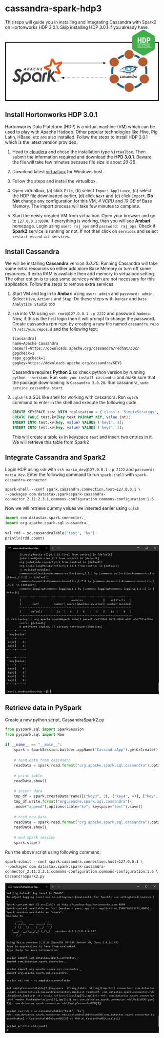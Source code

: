 # cassandra-spark-hdp3
This repo will guide you in installing and integrating Cassandra
with Spark2 on Hortonworks HDP 3.0.1. Skip installing HDP 3.0.1 if you already have.
![alt text](./img/image_3.png "")

Install Hortonworks HDP 3.0.1
----------------------------------
Hortonworks Data Plateform (HDP) is a virtual machine (VM)
which can be used to play with Apache Hadoop. Other
popular technologies like Hive, Pig Latin, HBase, etc are 
also installed. Follow the steps to install HDP 3.0.1 
which is the latest version provided.

   1. Head to [cloudera](https://www.cloudera.com/downloads/hortonworks-sandbox/hdp.html)
   and chose the installation type `Virtualbox`. Then submit
   the information required and download the **HPD 3.0.1**.
   Beware, the file will take few minutes because file size is about *20 GB*.
   
   2. Download latest [virtualbox](https://www.virtualbox.org/wiki/Downloads)
   for Windows host.
   
   3. Follow the steps and install the virtualbox.
   
   4. Open virtualbox, (a) click `File`, (b) select `Import Appliance`,
   (c) select the HDP file downloaded earlier,
   (d) click `Next` and (e) click `Import`. **Do Not** change
   any configuration for this VM, *4 VCPU* and *10 GB* of Base Memory.
   The import process will take few minutes to complete.
   
   5. Start the newly created VM from virtualbox. Open your
   browser and go to `127.0.0.1:8080`. If everything is working,
   than you will see **Ambari** homepage. Login using `user: raj_ops` 
   and `password: raj_ops`. Check if **Spark2** service is running or not.
   If not than click on `services` and select `restart essential services`.
   
Install Cassandra
-----------------
We will be installing **Cassandra** version *3.0.20*. Running Cassandra will
take some extra resources so either add more Base Memory or 
turn off some resources. If extra RAM is available then add memory to 
virtualbox setting. The other option is to stop some services
which are not necessary for this application. Follow the steps
to remove extra services
    
   1. Start VM and log in to **Ambari** using `user: admin` and 
   `password: admin`. Select `Hive`, `Actions` and `Stop`.
   Do these steps with `Ranger` and `Data Analytics Studio` too
   
   2. `ssh` into VM using `ssh root@127.0.0.1 -p 2222` 
   and password `hadoop`. Now, if this is the first login then it will 
   prompt to change the password. Create cassandra rpm
   repo by creating a new file named `cassandra.repo` in 
   `/etc/yum.repos.d` and the following text;
       ```text
       [cassandra]
       name=Apache Cassandra
       baseurl=https://downloads.apache.org/cassandra/redhat/30x/
       gpgcheck=1
       repo_gpgcheck=1
       gpgkey=https://downloads.apache.org/cassandra/KEYS
       ```
      Cassandra requires **Python 2** so check python version by running `python --version`. Run `sudo yum install cassandra`
      and make sure that the package downloading is `Cassandra 3.0.20`. 
      Run cassandra, `sudo service cassandra start`
   
   3. `cqlsh` is a SQL like shell for working with cassandra. 
   Run `cqlsh` command to enter in the shell and execute the following code.
        ```sql
      CREATE KEYSPACE test WITH replication = {'class': 'SimpleStrategy', 'replication_factor': 1 };
      CREATE TABLE test.kv(key text PRIMARY KEY, value int);
      INSERT INTO test.kv(key, value) VALUES ('key1', 1);
      INSERT INTO test.kv(key, value) VALUES ('key2', 2);
         ``` 
        This will create a table `kv` in keyspace `test` and 
        insert two entries in it. We will retrieve this table
        from Spark2 

Integrate Cassandra and Spark2
------------------------------
Login HDP using `ssh` with `ssh maria_dev@127.0.0.1 -p 2222`
and `password: maria_dev`. Enter the following command to run
`spark-shell` with `spark-cassandra-connector`.
```shell script
spark-shell --conf spark.cassandra.connection.host=127.0.0.1 \
--packages com.datastax.spark:spark-cassandra-connector_2.11:2.3.1,commons-configuration:commons-configuration:1.6
```

Now we will retrieve dummy values we inserted earlier using `cqlsh`
```python
import com.datastax.spark.connector._
import org.apache.spark.sql.cassandra._

val rdd = sc.cassandraTable("test", "kv")
println(rdd.count)
```
![alt text](./img/image_2.PNG "")

Retrieve data in PySpark
------------------------
Create a new python script, CassandraSpark2.py

```python
from pyspark.sql import SparkSession
from pyspark.sql import Row

if __name__ == "__main__":
    spark = SparkSession.builder.appName("CassandraApp").getOrCreate()
    
    # read data from cassandra
    readData = spark.read.format("org.apache.spark.sql.cassandra").options(table="kv", keyspace="test").load()
    
    # print table
    readData.show()

    # insert data 
    tmp_df = spark.createDataFrame([("key3", 3), ("key4", 4)], ["key", "value"])
    tmp_df.write.format("org.apache.spark.sql.cassandra")\
    .mode("append").options(table="kv", keyspace="test").save()

    # read new data
    readData = spark.read.format("org.apache.spark.sql.cassandra").options(table="kv", keyspace="test").load()
    readData.show()

    # end spark session
    spark.stop()
```
Run the above script using following command;
```
spark-submit --conf spark.cassandra.connection.host=127.0.0.1 \ 
--packages com.datastax.spark:spark-cassandra-connector_2.11:2.3.1,commons-configuration:commons-configuration:1.6 \
CassandraSpark2.py
```
![alt text](./img/image_1.PNG "")